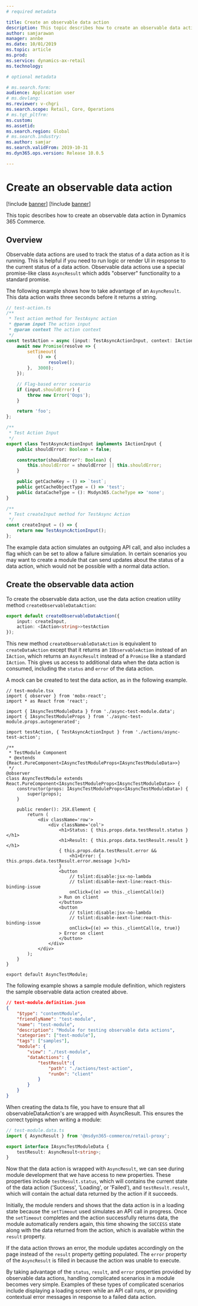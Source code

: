 ```yaml
---
# required metadata

title: Create an observable data action
description: This topic describes how to create an observable data action in Dynamics 365 Commerce.
author: samjarawan
manager: annbe
ms.date: 10/01/2019
ms.topic: article
ms.prod: 
ms.service: dynamics-ax-retail
ms.technology: 

# optional metadata

# ms.search.form: 
audience: Application user
# ms.devlang: 
ms.reviewer: v-chgri
ms.search.scope: Retail, Core, Operations
# ms.tgt_pltfrm: 
ms.custom: 
ms.assetid: 
ms.search.region: Global
# ms.search.industry: 
ms.author: samjar
ms.search.validFrom: 2019-10-31
ms.dyn365.ops.version: Release 10.0.5

---
```

# Create an observable data action

[!include [banner](../includes/preview-banner.md)]
[!include [banner](../includes/banner.md)]

This topic describes how to create an observable data action in Dynamics 365 Commerce.

## Overview

Observable data actions are used to track the status of a data action as it is running. This is helpful if you need to run logic or render UI in response to the current status of a data action. Observable data actions use a special promise-like class `AsyncResult` which adds "observer" functionality to a standard promise.

The following example shows how to take advantage of an `AsyncResult`. This data action waits three seconds before it returns a string.

```typescript
// test-action.ts
/**
 * Test action method for TestAsync action
 * @param input The action input
 * @param context The action context
 */
const testAction = async (input: TestAsyncActionInput, context: IActionContext): Promise<string> => {
    await new Promise(resolve => {
        setTimeout(
            () => {
                resolve();
        },  3000);
    });

    // Flag-based error scenario
    if (input.shouldError) {
        throw new Error('Oops');
    }

    return 'foo';
};

/**
 * Test Action Input
 */
export class TestAsyncActionInput implements IActionInput {
    public shouldError: Boolean = false;

    constructor(shouldError?: Boolean) {
        this.shouldError = shouldError || this.shouldError;
    }

    public getCacheKey = () => `test`;
    public getCacheObjectType = () => 'test';
    public dataCacheType = (): Msdyn365.CacheType => 'none';
}

/**
 * Test createInput method for TestAsync Action
 */
const createInput = () => {
    return new TestAsyncActionInput();
};
```

The example data action simulates an outgoing API call, and also includes a flag which can be set to allow a failure simulation. In certain scenarios you may want to create a module that can send updates about the status of a data action, which would not be possible with a normal data action.

## Create the observable data action
To create the observable data action, use the data action creation utility method `createObservableDataAction`:

```typescript
export default createObservableDataAction({
    input: createInput,
    action: <IAction<string>>testAction
});
```

This new method `createObservableDataAction` is equivalent to `createDataAction` except that it returns an `IObservableAction` instead of an `IAction`, which returns an `AsyncResult` instead of a `Promise` like a standard `IAction`. This gives us access to additional data when the data action is consumed, including the `status` and `error` of the data action. 

A mock can be created to test the data action, as in the following example.

```tsx
// test-module.tsx
import { observer } from 'mobx-react';
import * as React from 'react';

import { IAsyncTestModuleData } from './async-test-module.data';
import { IAsyncTestModuleProps } from './async-test-module.props.autogenerated';

import testAction, { TestAsyncActionInput } from './actions/async-test-action';

/**
 * TestModule Component
 * @extends {React.PureComponent<IAsyncTestModuleProps<IAsyncTestModuleData>>}
 */
@observer
class AsyncTestModule extends React.PureComponent<IAsyncTestModuleProps<IAsyncTestModuleData>> {
    constructor(props: IAsyncTestModuleProps<IAsyncTestModuleData>) {
        super(props);
    }

    public render(): JSX.Element {
        return (
            <div className='row'>
                <div className='col'>
                    <h1>Status: { this.props.data.testResult.status }</h1>
                    <h1>Result: { this.props.data.testResult.result }</h1>
                    { this.props.data.testResult.error &&
                        <h1>Error: { this.props.data.testResult.error.message }</h1>
                    }
                    <button
                        // tslint:disable:jsx-no-lambda
                        // tslint:disable-next-line:react-this-binding-issue
                        onClick={(e) => this._clientCall(e)}
                    > Run on client
                    </button>
                    <button
                        // tslint:disable:jsx-no-lambda
                        // tslint:disable-next-line:react-this-binding-issue
                        onClick={(e) => this._clientCall(e, true)}
                    > Error on client
                    </button>
                </div>
            </div>
        );
    }
}

export default AsyncTestModule;
```

The following example shows a sample module definition, which registers the sample observable data action created above.

```json
// test-module.definition.json
{
    "$type": "contentModule",
    "friendlyName": "test-module",
    "name": "test-module",
    "description": "Module for testing observable data actions",
    "categories": ["test-module"],
    "tags": ["samples"],
    "module": {
        "view": "./test-module",
        "dataActions": {
            "testResult":{
                "path": "./actions/test-action",
                "runOn": "client"
            }
        }
    }
}
```

When creating the data.ts file, you have to ensure that all observableDataAction's are wrapped with AsyncResult. This ensures the correct typings when writing a module:

```typescript
// test-module.data.ts
import { AsyncResult } from '@msdyn365-commerce/retail-proxy';

export interface IAsyncTestModuleData {
    testResult: AsyncResult<string>;
}
```

Now that the data action is wrapped with `AsyncResult`, we can see during module development that we have access to new properties. These properties include `testResult.status`, which will contains the current state of the data action ('Success', 'Loading', or 'Failed'), and `testResult.result`, which will contain the actual data returned by the action if it succeeds.

Initially, the module renders and shows that the data action is in a loading state because the `setTimeout` used simulates an API call in progress. Once the `setTimeout` completes and the action successfully returns data, the module automatically renders again, this time showing the `SUCCESS` state along with the data returned from the action, which is available within the `result` property.

If the data action throws an error, the module updates accordingly on the page instead of the `result` property getting populated. The `error` property of the `AsyncResult` is filled in because the action was unable to execute.

By taking advantage of the `status`, `result`, and `error` properties provided by observable data actions, handling complicated scenarios in a module becomes very simple. Examples of these types of complicated scenarios include displaying a loading screen while an API call runs, or providing contextual error messages in response to a failed data action.
